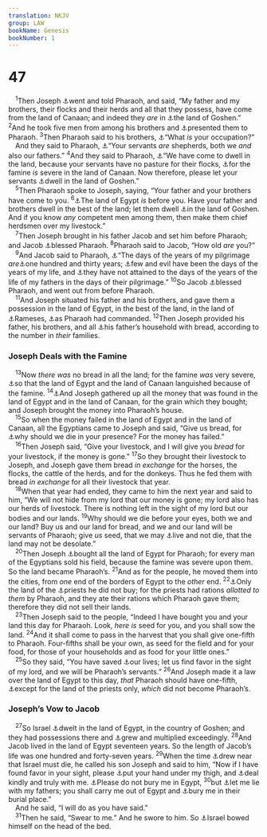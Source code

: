 ```yaml
---
translation: NKJV
group: LAW
bookName: Genesis 
bookNumber: 1
---
```


<div class="title"><h1>47</h1></div>
<span class="verse sa_47_1"> <sup>1</sup>Then Joseph <a data-toggle="tooltip" data-placement="bottom" title="Gen. 46:31">⚓</a>went and told Pharaoh, and said, “My father and my brothers, their flocks and their herds and all that they possess, have come from the land of Canaan; and indeed they <i>are</i> in <a data-toggle="tooltip" data-placement="bottom" title="Gen. 45:10; 46:28; 50:8">⚓</a>the land of Goshen.” </span>
<span class="verse sa_47_2"><sup>2</sup>And he took five men from among his brothers and <a data-toggle="tooltip" data-placement="bottom" title="Acts 7:13">⚓</a>presented them to Pharaoh. </span>
<span class="verse sa_47_3"><sup>3</sup>Then Pharaoh said to his brothers, <a data-toggle="tooltip" data-placement="bottom" title="Gen. 46:33; Jon. 1:8">⚓</a>“What <i>is</i> your occupation?”<br/> And they said to Pharaoh, <a data-toggle="tooltip" data-placement="bottom" title="Gen. 46:32, 34; Ex. 2:17, 19">⚓</a>“Your servants <i>are</i> shepherds, both we <i>and</i> also our fathers.” </span>
<span class="verse sa_47_4"><sup>4</sup>And they said to Pharaoh, <a data-toggle="tooltip" data-placement="bottom" title="Gen. 15:13; Deut. 26:5; Ps. 105:23">⚓</a>“We have come to dwell in the land, because your servants have no pasture for their flocks, <a data-toggle="tooltip" data-placement="bottom" title="Gen. 43:1; Acts 7:11">⚓</a>for the famine <i>is</i> severe in the land of Canaan. Now therefore, please let your servants <a data-toggle="tooltip" data-placement="bottom" title="Gen. 46:34">⚓</a>dwell in the land of Goshen.”<br/></span>
<span class="verse sa_47_5"> <sup>5</sup>Then Pharaoh spoke to Joseph, saying, “Your father and your brothers have come to you. </span>
<span class="verse sa_47_6"><sup>6</sup><a data-toggle="tooltip" data-placement="bottom" title="Gen. 20:15; 45:10, 18; 47:11">⚓</a>The land of Egypt <i>is</i> before you. Have your father and brothers dwell in the best of the land; let them dwell <a data-toggle="tooltip" data-placement="bottom" title="Gen. 47:4">⚓</a>in the land of Goshen. And if you know <i>any</i> competent men among them, then make them chief herdsmen over my livestock.”<br/></span>
<span class="verse sa_47_7"> <sup>7</sup>Then Joseph brought in his father Jacob and set him before Pharaoh; and Jacob <a data-toggle="tooltip" data-placement="bottom" title="Gen. 47:10; 48:15, 20; 2 Sam. 14:22; 1 Kin. 8:66; Heb. 7:7">⚓</a>blessed Pharaoh. </span>
<span class="verse sa_47_8"><sup>8</sup>Pharaoh said to Jacob, “How old <i>are</i> you?”<br/></span>
<span class="verse sa_47_9"> <sup>9</sup>And Jacob said to Pharaoh, <a data-toggle="tooltip" data-placement="bottom" title="Ps. 39:12; (Heb. 11:9, 13)">⚓</a>“The days of the years of my pilgrimage <i>are</i><a data-toggle="tooltip" data-placement="bottom" title="Gen. 47:28">⚓</a>one hundred and thirty years; <a data-toggle="tooltip" data-placement="bottom" title="(Job 14:1)">⚓</a>few and evil have been the days of the years of my life, and <a data-toggle="tooltip" data-placement="bottom" title="Gen. 5:5; 11:10, 11; 25:7, 8; 35:28">⚓</a>they have not attained to the days of the years of the life of my fathers in the days of their pilgrimage.” </span>
<span class="verse sa_47_10"><sup>10</sup>So Jacob <a data-toggle="tooltip" data-placement="bottom" title="Gen. 47:7">⚓</a>blessed Pharaoh, and went out from before Pharaoh.<br/></span>
<span class="verse sa_47_11"> <sup>11</sup>And Joseph situated his father and his brothers, and gave them a possession in the land of Egypt, in the best of the land, in the land of <a data-toggle="tooltip" data-placement="bottom" title="Ex. 1:11; 12:37">⚓</a>Rameses, <a data-toggle="tooltip" data-placement="bottom" title="Gen. 47:6, 27">⚓</a>as Pharaoh had commanded. </span>
<span class="verse sa_47_12"><sup>12</sup>Then Joseph provided his father, his brothers, and all <a data-toggle="tooltip" data-placement="bottom" title="Gen. 45:11; 50:21">⚓</a>his father’s household with bread, according to the number in <i>their</i> families.<br/></span>
<div class="title"><h3>Joseph Deals with the Famine</h3></div>
<span class="verse sa_47_13"> <sup>13</sup>Now <i>there</i> <i>was</i> no bread in all the land; for the famine <i>was</i> very severe, <a data-toggle="tooltip" data-placement="bottom" title="Gen. 41:30; Acts 7:11">⚓</a>so that the land of Egypt and the land of Canaan languished because of the famine. </span>
<span class="verse sa_47_14"><sup>14</sup><a data-toggle="tooltip" data-placement="bottom" title="Gen. 41:56; 42:6">⚓</a>And Joseph gathered up all the money that was found in the land of Egypt and in the land of Canaan, for the grain which they bought; and Joseph brought the money into Pharaoh’s house.<br/></span>
<span class="verse sa_47_15"> <sup>15</sup>So when the money failed in the land of Egypt and in the land of Canaan, all the Egyptians came to Joseph and said, “Give us bread, for <a data-toggle="tooltip" data-placement="bottom" title="Gen. 47:19">⚓</a>why should we die in your presence? For the money has failed.”<br/></span>
<span class="verse sa_47_16"> <sup>16</sup>Then Joseph said, “Give your livestock, and I will give you <i>bread</i> for your livestock, if the money is gone.” </span>
<span class="verse sa_47_17"><sup>17</sup>So they brought their livestock to Joseph, and Joseph gave them bread <i>in</i> <i>exchange</i> for the horses, the flocks, the cattle of the herds, and for the donkeys. Thus he fed them with bread <i>in</i> <i>exchange</i> for all their livestock that year.<br/></span>
<span class="verse sa_47_18"> <sup>18</sup>When that year had ended, they came to him the next year and said to him, “We will not hide from my lord that our money is gone; my lord also has our herds of livestock. There is nothing left in the sight of my lord but our bodies and our lands. </span>
<span class="verse sa_47_19"><sup>19</sup>Why should we die before your eyes, both we and our land? Buy us and our land for bread, and we and our land will be servants of Pharaoh; give <i>us</i> seed, that we may <a data-toggle="tooltip" data-placement="bottom" title="Gen. 43:8">⚓</a>live and not die, that the land may not be desolate.”<br/></span>
<span class="verse sa_47_20"> <sup>20</sup>Then Joseph <a data-toggle="tooltip" data-placement="bottom" title="Jer. 32:43">⚓</a>bought all the land of Egypt for Pharaoh; for every man of the Egyptians sold his field, because the famine was severe upon them. So the land became Pharaoh’s. </span>
<span class="verse sa_47_21"><sup>21</sup>And as for the people, he moved them into the cities, from <i>one</i> end of the borders of Egypt to the <i>other</i> end. </span>
<span class="verse sa_47_22"><sup>22</sup><a data-toggle="tooltip" data-placement="bottom" title="Lev. 25:34; Ezra 7:24">⚓</a>Only the land of the <a data-toggle="tooltip" data-placement="bottom" title="Gen. 41:45">⚓</a>priests he did not buy; for the priests had rations <i>allotted</i> <i>to</i> <i>them</i> by Pharaoh, and they ate their rations which Pharaoh gave them; therefore they did not sell their lands.<br/></span>
<span class="verse sa_47_23"> <sup>23</sup>Then Joseph said to the people, “Indeed I have bought you and your land this day for Pharaoh. Look, <i>here</i> <i>is</i> seed for you, and you shall sow the land. </span>
<span class="verse sa_47_24"><sup>24</sup>And it shall come to pass in the harvest that you shall give one-fifth to Pharaoh. Four-fifths shall be your own, as seed for the field and for your food, for those of your households and as food for your little ones.”<br/></span>
<span class="verse sa_47_25"> <sup>25</sup>So they said, “You have saved <a data-toggle="tooltip" data-placement="bottom" title="Gen. 33:15">⚓</a>our lives; let us find favor in the sight of my lord, and we will be Pharaoh’s servants.” </span>
<span class="verse sa_47_26"><sup>26</sup>And Joseph made it a law over the land of Egypt to this day, <i>that</i> Pharaoh should have one-fifth, <a data-toggle="tooltip" data-placement="bottom" title="Gen. 47:22">⚓</a>except for the land of the priests only, <i>which</i> did not become Pharaoh’s.<br/></span>
<div class="title"><h3>Joseph’s Vow to Jacob</h3></div>
<span class="verse sa_47_27"> <sup>27</sup>So Israel <a data-toggle="tooltip" data-placement="bottom" title="Gen. 47:11">⚓</a>dwelt in the land of Egypt, in the country of Goshen; and they had possessions there and <a data-toggle="tooltip" data-placement="bottom" title="Gen. 17:6; 26:4; 35:11; 46:3; Ex. 1:7; Deut. 26:5; Acts 7:17">⚓</a>grew and multiplied exceedingly. </span>
<span class="verse sa_47_28"><sup>28</sup>And Jacob lived in the land of Egypt seventeen years. So the length of Jacob’s life was one hundred and forty-seven years. </span>
<span class="verse sa_47_29"><sup>29</sup>When the time <a data-toggle="tooltip" data-placement="bottom" title="Deut. 31:14; 1 Kin. 2:1">⚓</a>drew near that Israel must die, he called his son Joseph and said to him, “Now if I have found favor in your sight, please <a data-toggle="tooltip" data-placement="bottom" title="Gen. 24:2–4">⚓</a>put your hand under my thigh, and <a data-toggle="tooltip" data-placement="bottom" title="Gen. 24:49; Josh. 2:14">⚓</a>deal kindly and truly with me. <a data-toggle="tooltip" data-placement="bottom" title="Gen. 50:25">⚓</a>Please do not bury me in Egypt, </span>
<span class="verse sa_47_30"><sup>30</sup>but <a data-toggle="tooltip" data-placement="bottom" title="2 Sam. 19:37">⚓</a>let me lie with my fathers; you shall carry me out of Egypt and <a data-toggle="tooltip" data-placement="bottom" title="Gen. 49:29; 50:5–13; Heb. 11:21">⚓</a>bury me in their burial place.”<br/> And he said, “I will do as you have said.”<br/></span>
<span class="verse sa_47_31"> <sup>31</sup>Then he said, “Swear to me.” And he swore to him. So <a data-toggle="tooltip" data-placement="bottom" title="Gen. 48:2; 1 Kin. 1:47; Heb. 11:21">⚓</a>Israel bowed himself on the head of the bed.<br/></span>
